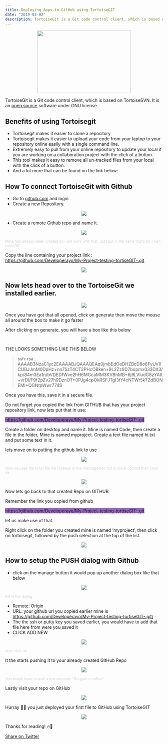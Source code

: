 ```yaml
---
title: Deploying Apps to GitHub using TortoiseGIT
date: "2019-03-02"
description: TortoiseGit is a Git code control client, which is based on TortoiseSVN. It is an open source software under GNU license.
---
```

<p align="center">
<img width="300" height="200" src="https://res.cloudinary.com/developerayo/image/upload/v1551556961/totoise_git.png">
</p>

TortoiseGit is a Git code control client, which is based on TortoiseSVN. It is an [open source](https://github.com/TortoiseGit/TortoiseGit) software under GNU license.

## Benefits of using Tortoisegit

* Tortoisegit makes it easier to clone a repository
* Tortoisegit makes it easier to upload your code from your laptop to your repository online easily with a single command line.
* Extremely easy to pull from your online repository to update your local if you are working on a collaboration project with the click of a button.
* This tool makes it easy to remove all un-tracked files from your local with the click of a button.
* And a lot more that can be found on the link below:

## How To connect TortoiseGit with Github

* Go to [github.com](http://github.com) and login
* Create a new Repository.

<p align="center">
<img src="https://res.cloudinary.com/developerayo/image/upload/v1551557114/1.png">
</p>

* Create a remote Github repo and name it.

<p align="center">
<img src="https://res.cloudinary.com/developerayo/image/upload/v1551557111/2.png">
</p>

<small style="color: lightgrey;">Mine has already been created so i will work with that, Just put in the name that’s all. Then click OK.</small>

Copy the line containing your project link : https://github.com/Developerayo/My-Project-testing-tortiseGIT-.git

<p align="center">
<img src="https://res.cloudinary.com/developerayo/image/upload/v1551557113/3.png">
</p>

## Now lets head over to the TortoiseGit we installed earlier.

<p align="center">
<img src="https://res.cloudinary.com/developerayo/image/upload/v1551557111/4.png">
</p>

Once you have got that all opened, click on generate then move the mouse all around the box to make it go faster

After clicking on generate, you will have a box like this below

<p align="center">
<img src="https://res.cloudinary.com/developerayo/image/upload/v1551557112/5.png">
</p>

THE LOOKS SOMETHING LIKE THIS BELOW

> ssh-rsa AAAAB3NzaC1yc2EAAAABJQAAAQEAq0jmbEdOeDHZBcD8o8FvUv1lCUBJJmM0DpHz+nn7SzT4CT2PHcOBken+9L2Zz9D7bopmx033DX3/kp/84m3Ea1n/bVDEDfWve2hH6MGcaMM3KVBhMB+6j9LVludG8zYAIt+vrDI/F9f2pZv27h9DznOT+0PJg4cpOkRSFJTgI3tY4cNTWr5kTZdBONEMI+QGNtpWwr774S

Once you have this, save it in a secure file.

Do not forget you copied the link from GITHUB that has your project repository link, now lets put that in use:

<mark style="background-color: #9a69c2; color: #fff;">https://github.com/Developerayo/My-Project-testing-tortiseGIT-.git</mark>

Create a folder on desktop and name it. Mine is named Code, then create a file in the folder, Mine is named myproject. Create a text file named hi.txt and put some text in it.

lets move on to putting the github link to use

<p align="center">
<img src="https://res.cloudinary.com/developerayo/image/upload/v1551557113/6.png">
</p>

<small style="color: lightgrey;">Now you see the hi.txt file we created, in the message box put in initial commit then click ok
</small>

<p align="center">
<img src="https://res.cloudinary.com/developerayo/image/upload/v1551557111/7.png">
</p>

Now lets go back to that created Repo on GITHUB

Remember the link you copied from github

<mark style="background-color: #9a69c2; color: #fff;">https://github.com/Developerayo/My-Project-testing-tortiseGIT-.git</mark>

let us make use of that.

Right click on the folder you created mine is named ‘myproject’, then click on tortoisegit, followed by the push selection at the top of the list.

<p align="center">
<img src="https://res.cloudinary.com/developerayo/image/upload/v1551557114/8.png">
</p>

## How to setup the PUSH dialog with Github

* click on the manage button it would pop up another dialog box like that below

<p align="center">
<img src="https://res.cloudinary.com/developerayo/image/upload/v1551557115/9.png">
</p>
<small style="color: lightgrey;">Fill in the dialog</small>

* Remote: Origin
* URL: your github url you copied earlier mine is https://github.com/Developerayo/My-Project-testing-tortiseGIT-.git\
* The the ssh or putty key you saved earlier, you would have to add that file here from were you saved it
* CLICK ADD NEW

<p align="center">
<img src="https://res.cloudinary.com/developerayo/image/upload/v1551557113/10.png">
</p>
<small style="color: lightgrey;">Just click ok</small>

It the starts pushing it to your already created GitHub Repo

<p align="center">
<img src="https://res.cloudinary.com/developerayo/image/upload/v1551557114/11.png">
</p>
<small style="color: lightgrey;">You would have to wait a few seconds "Go grab a coffee"</small>

Lastly visit your repo on GitHub

<p align="center">
<img src="https://res.cloudinary.com/developerayo/image/upload/v1551557115/12.png">
</p>

Hurray 🎉🎉 you just deployed your first file to GitHub using TortoiseGIT

<p align="center">
<img src="https://res.cloudinary.com/developerayo/image/upload/v1551557115/13.png">
</p>

Thanks for reading! 🔥🚀 </br>

<a href="https://twitter.com/share?ref_src=twsrc%5Etfw" class="twitter-share-button" data-via="developerayo" data-hashtags="developerayo" data-related="" data-show-count="false">Share on Twitter</a><script async src="https://platform.twitter.com/widgets.js" charset="utf-8"></script>

